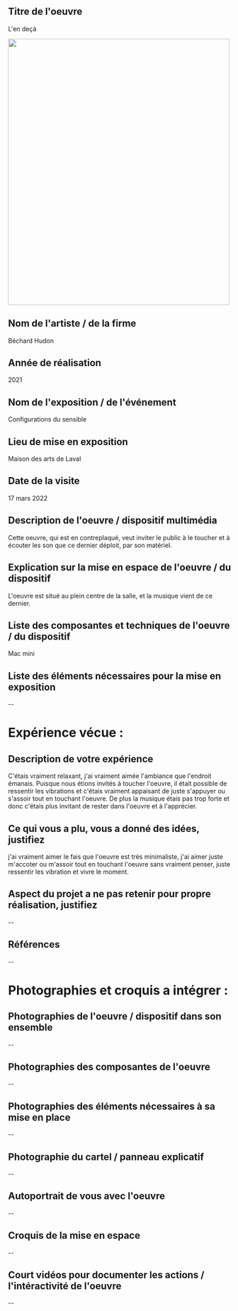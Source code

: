 ## Titre de l'oeuvre
L'en deçà

<img src="media_oeuvre/Unfold_05.jpeg" width="500" height="600">

## Nom de l'artiste / de la firme
Béchard Hudon

## Année de réalisation
2021

## Nom de l'exposition / de l'événement
Configurations du sensible

## Lieu de mise en exposition
Maison des arts de Laval

## Date de la visite
17 mars 2022

## Description de l'oeuvre / dispositif multimédia
Cette oeuvre, qui est en contreplaqué, veut inviter le public à le toucher et à écouter les son que ce dernier déploit, par son matériel.  

## Explication sur la mise en espace de l'oeuvre / du dispositif
L'oeuvre est situé au plein centre de la salle, et la musique vient de ce dernier.  

## Liste des composantes et techniques de l'oeuvre / du dispositif 
Mac mini

##  Liste des éléments nécessaires pour la mise en exposition
--

# Expérience vécue : 

## Description de votre expérience 
C'étais vraiment relaxant, j'ai vraiment aimée l'ambiance que l'endroit émanais. Puisque nous étions invités à toucher l'oeuvre, il était possible de ressentir les vibrations et c'étais vraiment appaisant de juste s'appuyer ou s'assoir tout en touchant l'oeuvre. De plus la musique étais pas trop forte et donc c'étais plus invitant de rester dans l'oeuvre et à l'apprécier.

## Ce qui vous a plu, vous a donné des idées, justifiez
j'ai vraiment aimer le fais que l'oeuvre est très minimaliste, j'ai aimer juste m'accoter ou m'assoir tout en touchant l'oeuvre sans vraiment penser, juste ressentir les vibration et vivre le moment.

## Aspect du projet a ne pas retenir pour propre réalisation, justifiez
--

## Références
--

# Photographies et croquis a intégrer :

## Photographies de l'oeuvre / dispositif dans son ensemble
--

## Photographies des composantes de l'oeuvre
--

## Photographies des éléments nécessaires à sa mise en place
--

## Photographie du cartel / panneau explicatif
--

## Autoportrait de vous avec l'oeuvre
--

## Croquis de la mise en espace 
--

## Court vidéos pour documenter les actions / l'intéractivité de l'oeuvre
--
